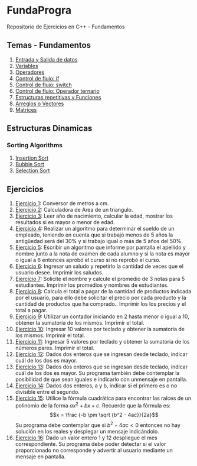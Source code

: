 # FundaProgra

Repositorio de Ejercicios en C++ - Fundamentos


## Temas - Fundamentos
1. [Entrada y Salida de datos](/Scripts/main1.cpp) 
2. [Variables](/Scripts/main2)
3. [Operadores](/Scripts/main3.cpp)
4. [Control de flujo: if](/Scripts/main4.cpp)
5. [Control de flujo: switch](/Scripts/main5.cpp)
6. [Control de flujo: Operador ternario](/Scripts/main6.cpp)
7. [Estructuras repetitivas y Funciones](/Scripts/main23.cpp)
8. [Arreglos o Vectores](/Scripts/main24.cpp)
9. [Matrices](/Scripts//main25.cpp)

## Estructuras Dinamicas

### Sorting Algorithms
1. [Insertion Sort](/Scripts/main26.cpp) 
2. [Bubble Sort](/Scripts/main27.cpp) 
3. [Selection Sort](/Scripts/main28.cpp) 

## Ejercicios
1. [Ejercicio 1](/Scripts/main7.cpp): Conversor de metros a cm.
2. [Ejercicio 2](/Scripts/main8.cpp): Calculadora de Area de un triangulo.
3. [Ejercicio 3](/Scripts/main9.cpp): Leer año de nacimiento, calcular la edad, mostrar los resultados si es mayor o menor de edad.
4. [Ejercicio 4](/Scripts/main10.cpp): Realizar un algoritmo para determinar el sueldo de un empleado, teniendo en cuenta que si trabajó menos de 5 años la antigüedad será del 30% y si trabajo igual o más de 5 años del 50%.
5. [Ejercicio 5](/Scripts/main11.cpp): Escribir un algoritmo que informe por pantalla el apellido y nombre junto a la nota de examen de cada alumno y si la nota es mayor o igual a 6 entonces aprobó el curso si no reprobó el curso.
6. [Ejercicio 6](/Scripts/main12.cpp): Ingresar un saludo y repetirlo la cantidad de veces que el usuario desee. Imprimir los saludos.
7. [Ejercicio 7](/Scripts/main13.cpp): Solicite el nombre y calcule el promedio de 3 notas para 5 estudiantes. Imprimir los promedios y nombres de estudiantes.
8. [Ejercicio 8](/Scripts/main14.cpp): Calcula el total a pagar de la cantidad de productos indicada por el usuario, para ello debe solicitar el precio por cada producto y la cantidad de productos que ha comprado.. Imprimir los los precios y el total a pagar.
9. [Ejercicio 9](/Scripts/main15.cpp): Utilizar un contador iniciando en 2 hasta menor o igual a 10, obtener la sumatoria de los mismos. Imprimir el total.
10. [Ejercicio 10](/Scripts/main16.cpp): Ingresar 10 valores por teclado y obtener la sumatoria de los mismos. Imprimir el total.
11. [Ejercicio 11](/Scripts/main17.cpp): Ingresar 5 valores por teclado y obtener la sumatoria de los números pares. Imprimir el total.
12. [Ejercicio 12](/Scripts/main18.cpp): Dados dos enteros que se ingresan desde teclado, indicar cuál de los dos es mayor.
13. [Ejercicio 13](/Scripts/main19.cpp): Dados dos enteros que se ingresan desde teclado, indicar cuál de los dos es mayor. Su
programa también debe contemplar la posibilidad de que sean iguales e indicarlo con unmensaje en pantalla.
14. [Ejercicio 14](/Scripts/main20.cpp): Dados dos enteros, a y b, indicar si el primero es o no divisible entre el segundo.
15. [Ejercicio 15](/Scripts/main21.cpp): Utilice la fórmula cuadrática para encontrar las raíces de un polinomio de la forma
$ax^2+bx+c$. Recuerde que la fórmula es:
    $$x = \frac {-b \pm \sqrt {b^2 - 4ac}}{2a}$$ 
Su programa debe contemplar que si $b^2-4ac < 0$ entonces no hay solución en los reales y desplegar un mensaje indicándolo. 
16. [Ejercicio 16](/Scripts/main22.cpp): Dado un valor entero 1 y 12 despliegue el mes correspondiente. Su programa debe poder
detectar si el valor proporcionado no corresponde y advertir al usuario mediante un mensaje en pantalla. 